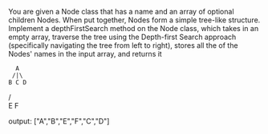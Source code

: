 You are given a Node class that has a name and an array of optional children Nodes. When put together, Nodes form a simple tree-like structure. Implement a depthFirstSearch method on the Node class, which takes in an empty array, traverse the tree using the Depth-first Search approach (specifically navigating the tree from left to right), stores all the of the Nodes' names in the input array, and returns it


      A
     /|\
    B C D
   /\
  E  F


output: ["A","B","E","F","C","D"]